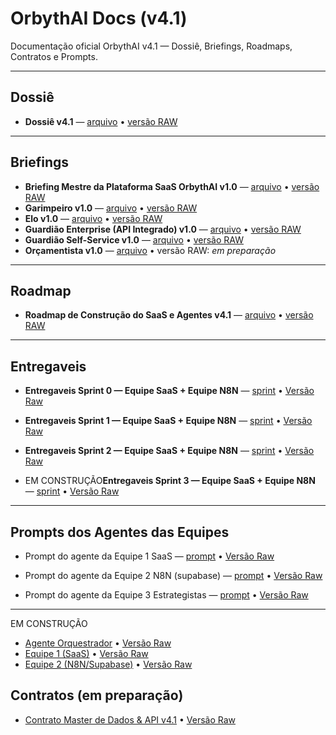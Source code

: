 # OrbythAI Docs (v4.1)

Documentação oficial OrbythAI v4.1 — Dossiê, Briefings, Roadmaps, Contratos e Prompts.

---

## Dossiê
- **Dossiê v4.1** — [arquivo](dossie/Dossie_v4.1.md) • [versão RAW](https://raw.githubusercontent.com/OrbythAI/orbythai-docs/main/dossie/Dossie_v4.1.md)

---

## Briefings
- **Briefing Mestre da Plataforma SaaS OrbythAI v1.0** — [arquivo](briefings/Plataforma_SaaS_OrbythAI/Briefing_Mestre_da_Plataforma_SaaS_OrbythAI_v1.0) • [versão RAW](https://github.com/OrbythAI/orbythai-docs/blob/ce3f398bab4d462315d0a7126ead1550e152928c/briefings/Plataforma_SaaS_OrbythAI/Briefing_Mestre_da_Plataforma_SaaS_OrbythAI_v1.0)
- **Garimpeiro v1.0** — [arquivo](briefings/Briefing_Garimpeiro_v1.0.md) • [versão RAW](https://raw.githubusercontent.com/OrbythAI/orbythai-docs/main/briefings/Briefing_Garimpeiro_v1.0.md)
- **Elo v1.0** — [arquivo](briefings/Briefing_Elo_v1.0.md) • [versão RAW](https://raw.githubusercontent.com/OrbythAI/orbythai-docs/main/briefings/Briefing_Elo_v1.0.md)
- **Guardião Enterprise (API Integrado) v1.0** — [arquivo](briefings/Briefing_Guardiao_Enterprise_API_Integrado_v1.0.md) • [versão RAW](https://raw.githubusercontent.com/OrbythAI/orbythai-docs/main/briefings/Briefing_Guardiao_Enterprise_API_Integrado_v1.0.md)
- **Guardião Self-Service v1.0** — [arquivo](briefings/Briefing_Guardiao_Self-Service_v1.0.md) • [versão RAW](https://raw.githubusercontent.com/OrbythAI/orbythai-docs/main/briefings/Briefing_Guardiao_Self-Service_v1.0.md)
- **Orçamentista v1.0** — [arquivo](briefings/Briefing_Orcamentista_v1.0.md) • versão RAW: _em preparação_

---

## Roadmap
- **Roadmap de Construção do SaaS e Agentes v4.1** — [arquivo](roadmaps/Roadmaps_de_Constru%C3%A7%C3%A3o_do_SaaS_e_Agentes_v4.1.md) • [versão RAW](https://raw.githubusercontent.com/OrbythAI/orbythai-docs/main/roadmaps/Roadmaps_de_Constru%C3%A7%C3%A3o_do_SaaS_e_Agentes_v4.1.md)

---

## Entregaveis
- **Entregaveis Sprint 0 — Equipe SaaS + Equipe N8N** — [sprint](entregaveis/ENTREGAVEIS_SPRINT_0.md) • [Versão Raw](https://github.com/OrbythAI/orbythai-docs/blob/86359d5dda24c297502a1d0d66df1e992f9ce5bf/entregaveis/ENTREGAVEIS_SPRINT_0.md)

- **Entregaveis Sprint 1 — Equipe SaaS + Equipe N8N** — [sprint](entregaveis/ENTREGAVEIS_SPRINT_1.md) • [Versão Raw](https://github.com/OrbythAI/orbythai-docs/blob/9bb7593bcf87860363c1e1566589289a50b3e75b/entregaveis/ENTREGAVEIS_SPRINT_1.md)

- **Entregaveis Sprint 2 — Equipe SaaS + Equipe N8N** — [sprint](entregaveis/ENTREGAVEIS_SPRINT_2.md) • [Versão Raw](https://github.com/OrbythAI/orbythai-docs/blob/6d35b0e402556c75c9ac8de63d5f1f4fc2c4c7cb/entregaveis/ENTREGAVEIS_SPRINT_2.md)

- EM CONSTRUÇÃO**Entregaveis Sprint 3 — Equipe SaaS + Equipe N8N** — [sprint](entregaveis/ENTREGAVEIS_SPRINT_3.md) • [Versão Raw]()

---

## Prompts dos Agentes das Equipes
- Prompt do agente da Equipe 1 SaaS — [prompt](prompts_agentes/prompt_equipe_1_SaaS) • [Versão Raw](https://github.com/OrbythAI/orbythai-docs/blob/6a557fc19c02be1246be3a47fef7090c63623b64/prompts_agentes/prompt_equipe_1_SaaS)

- Prompt do agente da Equipe 2 N8N (supabase) — [prompt](prompts_agentes/prompt_equipe_2_n8n_supabase) • [Versão Raw](https://github.com/OrbythAI/orbythai-docs/blob/6a557fc19c02be1246be3a47fef7090c63623b64/prompts_agentes/prompt_equipe_2_n8n_supabase)

- Prompt do agente da Equipe 3 Estrategistas — [prompt](prompts_agentes/prompt_equipe_3_estrategista) • [Versão Raw](https://github.com/OrbythAI/orbythai-docs/blob/6a557fc19c02be1246be3a47fef7090c63623b64/prompts_agentes/prompt_equipe_3_estrategista)


---

EM CONSTRUÇÃO
- [Agente Orquestrador](prompts/Prompt_Agente_Orquestrador.md) • [Versão Raw](https://raw.githubusercontent.com/OrbythAI/orbythai-docs/main/prompts/Prompt_Agente_Orquestrador.md)
- [Equipe 1 (SaaS)](prompts/Prompt_Equipe1_SaaS.md) • [Versão Raw](https://raw.githubusercontent.com/OrbythAI/orbythai-docs/main/prompts/Prompt_Equipe1_SaaS.md)
- [Equipe 2 (N8N/Supabase)](prompts/Prompt_Equipe2_N8N_Supabase.md) • [Versão Raw](https://raw.githubusercontent.com/OrbythAI/orbythai-docs/main/prompts/Prompt_Equipe2_N8N_Supabase.md)

## Contratos (em preparação)
- [Contrato Master de Dados & API v4.1](contratos/Contrato_Master_v4.1.md) • [Versão Raw](https://raw.githubusercontent.com/OrbythAI/orbythai-docs/main/contratos/Contrato_Master_v4.1.md)
